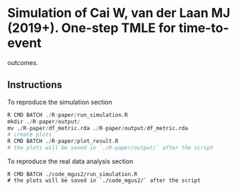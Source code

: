 # Simulation of Cai W, van der Laan MJ (2019+). One-step TMLE for time-to-event
outcomes.



## Instructions

To reproduce the simulation section

```R
R CMD BATCH ./R-paper/run_simulation.R
mkdir ./R-paper/output/
mv ./R-paper/df_metric.rda ./R-paper/output/df_metric.rda
# create plots
R CMD BATCH ./R-paper/plot_result.R
# the plots will be saved in `./R-paper/output/` after the script
```

To reproduce the real data analysis section

```
R CMD BATCH ./code_mgus2/run_simulation.R
# the plots will be saved in `./code_mgus2/` after the script
```

